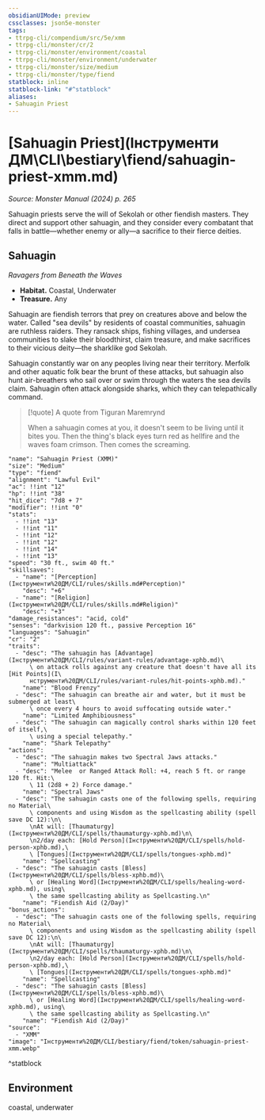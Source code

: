 ```yaml
---
obsidianUIMode: preview
cssclasses: json5e-monster
tags:
- ttrpg-cli/compendium/src/5e/xmm
- ttrpg-cli/monster/cr/2
- ttrpg-cli/monster/environment/coastal
- ttrpg-cli/monster/environment/underwater
- ttrpg-cli/monster/size/medium
- ttrpg-cli/monster/type/fiend
statblock: inline
statblock-link: "#^statblock"
aliases:
- Sahuagin Priest
---
```

# [Sahuagin Priest](Інструменти ДМ\CLI\bestiary\fiend/sahuagin-priest-xmm.md)
*Source: Monster Manual (2024) p. 265*  

Sahuagin priests serve the will of Sekolah or other fiendish masters. They direct and support other sahuagin, and they consider every combatant that falls in battle—whether enemy or ally—a sacrifice to their fierce deities.

## Sahuagin

*Ravagers from Beneath the Waves*

- **Habitat.** Coastal, Underwater  
- **Treasure.** Any  

Sahuagin are fiendish terrors that prey on creatures above and below the water. Called "sea devils" by residents of coastal communities, sahuagin are ruthless raiders. They ransack ships, fishing villages, and undersea communities to slake their bloodthirst, claim treasure, and make sacrifices to their vicious deity—the sharklike god Sekolah.

Sahuagin constantly war on any peoples living near their territory. Merfolk and other aquatic folk bear the brunt of these attacks, but sahuagin also hunt air-breathers who sail over or swim through the waters the sea devils claim. Sahuagin often attack alongside sharks, which they can telepathically command.

> [!quote] A quote from Tiguran Maremrynd  
> 
> When a sahuagin comes at you, it doesn't seem to be living until it bites you. Then the thing's black eyes turn red as hellfire and the waves foam crimson. Then comes the screaming.


```statblock
"name": "Sahuagin Priest (XMM)"
"size": "Medium"
"type": "fiend"
"alignment": "Lawful Evil"
"ac": !!int "12"
"hp": !!int "38"
"hit_dice": "7d8 + 7"
"modifier": !!int "0"
"stats":
  - !!int "13"
  - !!int "11"
  - !!int "12"
  - !!int "12"
  - !!int "14"
  - !!int "13"
"speed": "30 ft., swim 40 ft."
"skillsaves":
  - "name": "[Perception](Інструменти%20ДМ/CLI/rules/skills.md#Perception)"
    "desc": "+6"
  - "name": "[Religion](Інструменти%20ДМ/CLI/rules/skills.md#Religion)"
    "desc": "+3"
"damage_resistances": "acid, cold"
"senses": "darkvision 120 ft., passive Perception 16"
"languages": "Sahuagin"
"cr": "2"
"traits":
  - "desc": "The sahuagin has [Advantage](Інструменти%20ДМ/CLI/rules/variant-rules/advantage-xphb.md)\
      \ on attack rolls against any creature that doesn't have all its [Hit Points](І\
      нструменти%20ДМ/CLI/rules/variant-rules/hit-points-xphb.md)."
    "name": "Blood Frenzy"
  - "desc": "The sahuagin can breathe air and water, but it must be submerged at least\
      \ once every 4 hours to avoid suffocating outside water."
    "name": "Limited Amphibiousness"
  - "desc": "The sahuagin can magically control sharks within 120 feet of itself,\
      \ using a special telepathy."
    "name": "Shark Telepathy"
"actions":
  - "desc": "The sahuagin makes two Spectral Jaws attacks."
    "name": "Multiattack"
  - "desc": "Melee  or Ranged Attack Roll: +4, reach 5 ft. or range 120 ft. Hit:\
      \ 11 (2d8 + 2) Force damage."
    "name": "Spectral Jaws"
  - "desc": "The sahuagin casts one of the following spells, requiring no Material\
      \ components and using Wisdom as the spellcasting ability (spell save DC 12):\n\
      \nAt will: [Thaumaturgy](Інструменти%20ДМ/CLI/spells/thaumaturgy-xphb.md)\n\
      \n2/day each: [Hold Person](Інструменти%20ДМ/CLI/spells/hold-person-xphb.md),\
      \ [Tongues](Інструменти%20ДМ/CLI/spells/tongues-xphb.md)"
    "name": "Spellcasting"
  - "desc": "The sahuagin casts [Bless](Інструменти%20ДМ/CLI/spells/bless-xphb.md)\
      \ or [Healing Word](Інструменти%20ДМ/CLI/spells/healing-word-xphb.md), using\
      \ the same spellcasting ability as Spellcasting.\n"
    "name": "Fiendish Aid (2/Day)"
"bonus_actions":
  - "desc": "The sahuagin casts one of the following spells, requiring no Material\
      \ components and using Wisdom as the spellcasting ability (spell save DC 12):\n\
      \nAt will: [Thaumaturgy](Інструменти%20ДМ/CLI/spells/thaumaturgy-xphb.md)\n\
      \n2/day each: [Hold Person](Інструменти%20ДМ/CLI/spells/hold-person-xphb.md),\
      \ [Tongues](Інструменти%20ДМ/CLI/spells/tongues-xphb.md)"
    "name": "Spellcasting"
  - "desc": "The sahuagin casts [Bless](Інструменти%20ДМ/CLI/spells/bless-xphb.md)\
      \ or [Healing Word](Інструменти%20ДМ/CLI/spells/healing-word-xphb.md), using\
      \ the same spellcasting ability as Spellcasting.\n"
    "name": "Fiendish Aid (2/Day)"
"source":
  - "XMM"
"image": "Інструменти%20ДМ/CLI/bestiary/fiend/token/sahuagin-priest-xmm.webp"
```
^statblock

## Environment

coastal, underwater